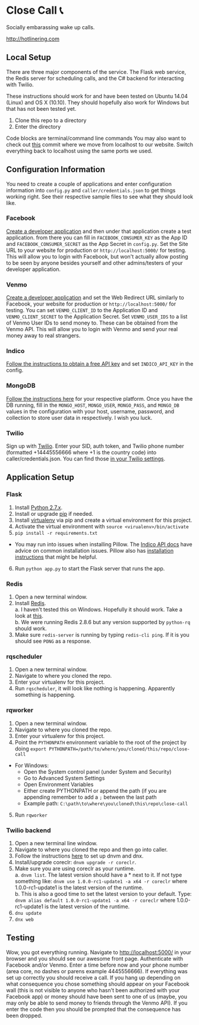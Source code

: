 # Close Call 📞

Socially embarassing wake up calls. 

http://hotlinering.com

## Local Setup

There are three major components of the service. The Flask web service, the Redis server for scheduling calls, and the C# backend for interacting with Twilio.

These instructions should work for and have been tested on Ubuntu 14.04 (Linux) and OS X (10.10). They should hopefully also work for Windows but that has not been tested yet.

1. Clone this repo to a directory
2. Enter the directory

Code blocks are terminal/command line commands
You may also want to check out [this](https://github.com/golf1052/close-call/commit/0564dfc8d38eb681191dbe406432ba2610f9b698) commit where we move from localhost to our website. Switch everything back to localhost using the same ports we used.

## Configuration Information
You need to create a couple of applications and enter configuration information into `config.py` and `caller/credentials.json` to get things working right. See their respective sample files to see what they should look like.

### Facebook
[Create a developer application](https://developers.facebook.com/quickstarts/?platform=web) and then under that application create a test application. from there you can fill in `FACEBOOK_CONSUMER_KEY` as the App ID and `FACEBOOK_CONSUMER_SECRET` as the App Secret in `config.py`. Set the Site URL to your website for production or `http://localhost:5000/` for testing. This will allow you to login with Facebook, but won't actually allow posting to be seen by anyone besides yourself and other admins/testers of your developer application.

### Venmo
[Create a developer application](https://venmo.com/account/settings/developer) and set the Web Redirect URL similarly to Facebook, your website for production or `http://localhost:5000/` for testing. You can set `VENMO_CLIENT_ID` to the Application ID and `VENMO_CLIENT_SECRET` to the Application Secret. Set `VENMO_USER_IDS` to a list of Venmo User IDs to send money to. These can be obtained from the Venmo API. This will allow you to login with Venmo and send your real money away to real strangers.

### Indico
[Follow the instructions to obtain a free API key](https://www.indico.io/docs) and set `INDICO_API_KEY` in the config.

### MongoDB
[Follow the instructions here](https://docs.mongodb.org/manual/installation/) for your respective platform. Once you have the DB running, fill in the `MONGO_HOST`, `MONGO_USER`, `MONGO_PASS`, and `MONGO_DB` values in the configuration with your host, username, password, and collection to store user data in respectively. I wish you luck.

### Twilio
Sign up with [Twilio](https://www.twilio.com/try-twilio). Enter your SID, auth token, and Twilio phone number (formatted +14445556666 where +1 is the country code) into caller/credentials.json. You can find those [in your Twilio settings](https://www.twilio.com/user/account/settings).

## Application Setup

### Flask
1. Install [Python 2.7.x](https://www.python.org/downloads/).
2. Install or upgrade [pip](https://pip.pypa.io/en/stable/installing/) if needed.
3. Install [virtualenv](http://docs.python-guide.org/en/latest/dev/virtualenvs/) via pip and create a virtual environment for this project.
4. Activate the virtual environment with `source <virualenv>/bin/activate`
5. ```pip install -r requirements.txt```  
  - You may run into issues when installing Pillow. The [Indico API docs](https://indico.io/docs#install_issues) have advice on common installation issues. Pillow also has [installation instructions](http://pillow.readthedocs.org/en/3.0.x/installation.html) that might be helpful.
6. Run ```python app.py``` to start the Flask server that runs the app.

### Redis
1. Open a new terminal window.
2. Install [Redis](http://redis.io/download).  
  a. I haven't tested this on Windows. Hopefully it should work. Take a look at [this](https://github.com/MSOpenTech/Redis).  
  b. We were running Redis 2.8.6 but any version supported by `python-rq` should work.
3. Make sure `redis-server` is running by typing ```redis-cli ping```. If it is you should see `PONG` as a response.

### rqscheduler
1. Open a new terminal window.
2. Navigate to where you cloned the repo.
3. Enter your virtualenv for this project.
4. Run ```rqscheduler```, it will look like nothing is happening. Apparently something is happening.

### rqworker
1. Open a new terminal window.
2. Navigate to where you cloned the repo.
3. Enter your virtualenv for this project.
4. Point the `PYTHONPATH` environment variable to the root of the project by doing ```export PYTHONPATH=/path/to/where/you/cloned/this/repo/close-call```  
  - For Windows:
    * Open the System control panel (under System and Security)
    * Go to Advanced System Settings
    * Open Environment Variables
    * Either create PYTHONPATH or append the path (if you are appending remember to add a ```;``` between the last path
    * Example path: ```C:\path\to\where\you\cloned\this\repo\close-call```
5. Run ```rqworker```

### Twilio backend
1. Open a new terminal line window.
2. Navigate to where you cloned the repo and then go into caller.
3. Follow the instructions [here](https://docs.asp.net/en/latest/getting-started/index.html) to set up dnvm and dnx.
4. Install/upgrade coreclr: ```dnvm upgrade -r coreclr```.
5. Make sure you are using coreclr as your runtime.  
  a. ```dnvm list```. The latest version should have a * next to it. If not type something like: ```dnvm use 1.0.0-rc1-update1 -a x64 -r coreclr``` where 1.0.0-rc1-update1 is the latest version of the runtime.  
  b. This is also a good time to set the latest version to your default. Type: ```dnvm alias default 1.0.0-rc1-update1 -a x64 -r coreclr``` where 1.0.0-rc1-update1 is the latest version of the runtime.
6. ```dnu update```
7. ```dnx web```

## Testing
Wow, you got everything running. Navigate to [http://localhost:5000/](http://localhost:5000/) in your browser and you should see our awesome front page. Authenticate with Facebook and/or Venmo. Enter a time before now and your phone number (area core, no dashes or parens example 4445556666). If everything was set up correctly you should receive a call. If you hang up depending on what consequence you chose something should appear on your Facebook wall (this is not visible to anyone who hasn't been authorized with your Facebook app) or money should have been sent to one of us (maybe, you may only be able to send money to friends through the Venmo API). If you enter the code then you should be prompted that the consequence has been dropped.
